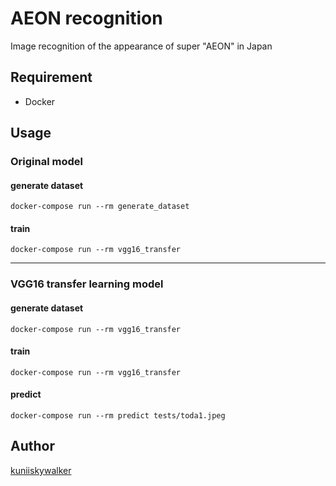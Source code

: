 AEON recognition
====

Image recognition of the appearance of super "AEON" in Japan

## Requirement

- Docker

## Usage

### Original model

#### generate dataset
```
docker-compose run --rm generate_dataset
```

#### train
```
docker-compose run --rm vgg16_transfer
```

***

### VGG16 transfer learning model

#### generate dataset
```
docker-compose run --rm vgg16_transfer
```

#### train
```
docker-compose run --rm vgg16_transfer
```

#### predict

```
docker-compose run --rm predict tests/toda1.jpeg
```

## Author

[kuniiskywalker](https://github.com/kuniiskywalker)